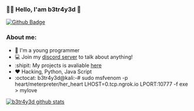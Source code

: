 ### :man_technologist: Hello, I'am b3tr4y3d 👋

[![Github Badge](https://img.shields.io/badge/-Github-000?style=flat-square&logo=Github&logoColor=white&link=https://github.com/fagnerpsantos)](https://github.com/b3tr4y3d)


### About me:
- :game_die: I'm a young programmer
- 💻 Join my [discord server](https://discord.gg/qVx4CbU6a9) to talk about anything!
- :shipit: My projects is avaliable [here](https://github.com/b3tr4y3d)
- :heart: Hacking, Python, Java Script
- :octocat: b3tr4y3d@kali:-# sudo msfvenom -p heart/meterpreter/her_heart LHOST=0.tcp.ngrok.io LPORT:10777 -f exe > mylove



[![b3tr4y3d github stats](https://github-readme-stats.vercel.app/api?username=b3tr4y3d&theme=chartreuse-dark&show_icons=true&include_all_commits=true)](https://github.com/b3tr4y3d/)

